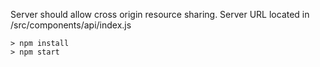 Server should allow cross origin resource sharing.
Server URL located in /src/components/api/index.js 
```
> npm install
> npm start
```

